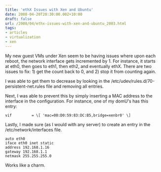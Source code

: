 ```yaml
---
title: 'ethX Issues with Xen and Ubuntu'
date: 2008-04-20T20:30:00.002+10:00
draft: false
url: /2008/04/ethx-issues-with-xen-and-ubuntu_2003.html
tags: 
- articles
- virtualization
- xen
---
```


My new guest VMs under Xen seem to be having issues where upon each reboot, the network interface gets incremented by 1. For instance, it starts at eth0, then goes to eth1, then eth2, and eventually ethX. There are two issues to fix: 1) get the count back to 0, and 2) stop it from counting again.

I was able to get them to decrease by looking in the /etc/udev/rules.d/70-persistent-net.rules file and removing all entries.

Next, I was able to prevent this by simply inserting a MAC address to the interface in the configuration. For instance, one of my domU's has this entry:

```
vif         = \[ 'mac=00:D0:59:83:DC:B5,bridge=xenbr0' \]

```  
  

Lastly, I made sure (as I would with any server) to create an entry in the /etc/network/interfaces file.

```
auto eth0
iface eth0 inet static
address 192.168.1.16
gateway 192.168.1.1
netmask 255.255.255.0

```  
  

Works like a charm.